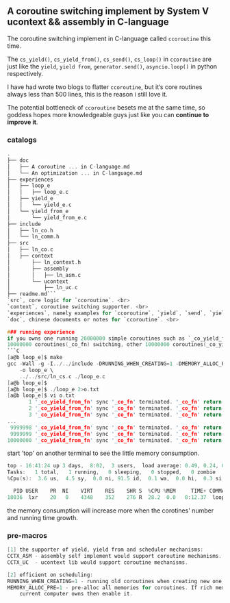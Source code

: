 A coroutine switching implement by System V ucontext && assembly in C-language
----

The coroutine switching implement in C-language called `ccoroutine` this time. <br>

The `cs_yield()`, `cs_yield_from()`, `cs_send()`, `cs_loop()` in `ccoroutine` are just like the `yield`, `yield from`, `generator.send()`, `asyncio.loop()` in python respectively. 

I have had wrote two blogs to flatter `ccoroutine`, but it‘s core routines always less than 500 lines, this is the reason i still love it.<br>

The potential bottleneck of `ccoroutine` besets me at the same time, so goddess hopes more knowledgeable guys just like you can **continue to improve it**.<br>

### catalogs
```C
.
├── doc
│   ├── A coroutine ... in C-language.md
│   └── An optimization ... in C-language.md
├── experiences
│   ├── loop_e
│   │   ├── loop_e.c
│   ├── yield_e
│   │   └── yield_e.c
│   └── yield_from_e
│       └── yield_from_e.c
├── include
│   ├── ln_co.h
│   └── ln_comm.h
├── src
│   ├── ln_co.c
│   ├── context
│       ├── ln_context.h
│       ├── assembly
│       │   ├── ln_asm.c
│       └── ucontext
│           ├── ln_uc.c
├── readme.md```
`src`, core logic for `ccoroutine`. <br>
`context`, coroutine switching supporter. <br>
`experiences`, namely examples for `ccoroutine`, `yield`, `send`, `yield from`, `loop` experiences included. <br>
`doc`, chinese documents or notes for `ccoroutine`. <br>

### running experience
if you owns one running 20000000 simple coroutines such as `_co_yield_from_fn` && `_co_fn` in `loop_e` on a server-computer to experience `ccoroutine`.
10000000 coroutines(_co_fn) switching, other 10000000 coroutines(_co_yield_from_fn) used to sync the former 10000000 coroutines to terminate respectively.
```C
[a@b loop_e]$ make
gcc -Wall -g -I../../include -DRUNNING_WHEN_CREATING=1 -DMEMORY_ALLOC_PRE=0 \
    -o loop_e \
    ../../src/ln_cs.c ./loop_e.c
[a@b loop_e]$
[a@b loop_e]$ ./loop_e 2>o.txt
[a@b loop_e]$ vi o.txt
       1 '_co_yield_from_fn' sync '_co_fn' terminated. '_co_fn' return-value: 012
       2 '_co_yield_from_fn' sync '_co_fn' terminated. '_co_fn' return-value: 012
       3 '_co_yield_from_fn' sync '_co_fn' terminated. '_co_fn' return-value: 012
...
 9999998 '_co_yield_from_fn' sync '_co_fn' terminated. '_co_fn' return-value: 012
 9999999 '_co_yield_from_fn' sync '_co_fn' terminated. '_co_fn' return-value: 012
10000000 '_co_yield_from_fn' sync '_co_fn' terminated. '_co_fn' return-value: 012
```

start 'top' on another terminal to see the little memory consumption.
```C
top - 16:41:24 up 3 days,  8:02,  3 users,  load average: 0.49, 0.24, 0.15
Tasks:   1 total,   1 running,   0 sleeping,   0 stopped,   0 zombie
%Cpu(s):  3.6 us,  4.5 sy,  0.0 ni, 91.5 id,  0.1 wa,  0.0 hi,  0.3 si,  0.0 st

  PID USER    PR  NI    VIRT    RES    SHR S  %CPU %MEM     TIME+ COMMAND
18036  lxr    20   0    4348    352    276 R  28.2  0.0   0:12.37  loop_e
```
the memory consumption will increase more when the corotines' number and running time growth.

### pre-macros
```C
[1] the supporter of yield, yield from and scheduler mechanisms:
CCTX_ASM - assembly self implement would support coroutine mechanisms.
CCTX_UC  - ucontext lib would support coroutine mechanisms.

[2] efficient on scheduling:
RUNNING_WHEN_CREATING=1 - running old coroutines when creating new one;
MEMORY_ALLOC_PRE=1 - pre-alloc all memories for coroutines. If rich memory 
    current computer owns then enable it.
```
